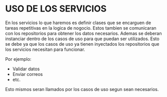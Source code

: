 # USO DE LOS SERVICIOS 

En los servicios lo que haremos es definir clases que se encarguen de tareas repetitivas en la logica de nogocio.
Estos tambien se comunicaran con los repositorios para obtener los datos necesarios.
Ademas se deberan instanciar dentro de los casos de uso para que puedan ser utilizados.
Esto se debe ya que los casos de uso ya tienen inyectados los repositorios que los servicios necesitan para funcionar.

Por ejemplo:
- Validar datos
- Enviar correos
- etc.

Esto mismos seran llamados por los casos de uso segun sean necesarios.
